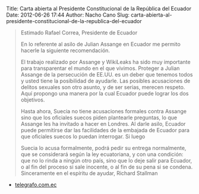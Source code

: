 Title: Carta abierta al Presidente Constitucional de la República del Ecuador
Date: 2012-06-26 17:44
Author: Nacho Cano
Slug: carta-abierta-al-presidente-constitucional-de-la-republica-del-ecuador

> Estimado Rafael Correa,
>  Presidente de Ecuador
>
> En lo referente al asilo de Julian Assange en Ecuador me permito
> hacerle la siguiente recomendación.
>
> El trabajo realizado por Assange y WikiLeaks ha sido muy importante
> para transparentar el mundo en el que vivimos. Proteger a Julian
> Assange de la persecución de EE.UU. es un deber que tenemos todos y
> usted tiene la posibilidad de ayudarle. Las posibles acusaciones de
> delitos sexuales son otro asunto, y de ser serias, merecen respeto.
> Aquí propongo una manera por la cual Ecuador puede lograr los dos
> objetivos.
>
> Hasta ahora, Suecia no tiene acusaciones formales contra Assange sino
> que los oficiales suecos piden plantearle preguntas, lo que Assange
> les ha invitado a hacer en Londres. Al darle asilo, Ecuador puede
>  permitirse dar las facilidades de la embajada de Ecuador para que
> oficiales suecos lo puedan interrogar. Si luego
>
> Suecia lo acusa formalmente, podrá pedir su entrega normalmente, que
> se considerará según la ley ecuatoriana, y con una condición: que no
> lo rinda a ningún otro país, sino que lo deje salir para Ecuador, o al
> fin del proceso si sale inocente, o al fin de su pena si se condena.
>  Sinceramente en el espíritu de ayudar,
>  Richard Stallman

- [telegrafo.com.ec][]

  [telegrafo.com.ec]: http://www.telegrafo.com.ec/index.php?option=com_zoo&task=item&item_id=44026&Itemid=26
    "Carta abierta al Presidente Constitucional de la República del Ecuador"
